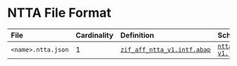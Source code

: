 # NTTA File Format

File | Cardinality | Definition | Schema | Example
:--- | :---  | :--- | :--- | :---
`<name>.ntta.json` | 1 | [`zif_aff_ntta_v1.intf.abap`](./type/zif_aff_ntta_v1.intf.abap) | [`ntta-v1.json`](./ntta-v1.json) | [`z_aff_example_ntta.ntta.json`](./examples/z_aff_example_ntta.ntta.json)
